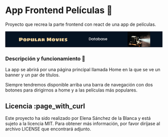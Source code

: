 

# App Frontend Películas :movie_camera:
Proyecto que recrea la parte frontend con react de una app de películas. 

![Logo](LogoMain.png)

### Descripción y funcionamiento :hammer:

La app se abrirá por una página principal llamada Home en la que se ve un banner y un par de títulos.

Siempre tendremos disponible arriba una barra de navegación con dos botones para dirigirnos a home y a las películas más populares.

## Licencia :page_with_curl

Este proyecto ha sido realizado por Elena Sánchez de la Blanca y está sujeto a la licencia MIT. Para obtener más información, por favor diríjase al archivo LICENSE que encontrará adjunto.
